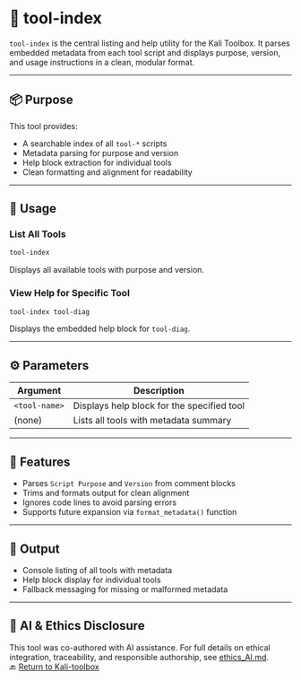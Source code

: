 # 🧭 tool-index

`tool-index` is the central listing and help utility for the Kali Toolbox. It parses embedded metadata from each tool script and displays purpose, version, and usage instructions in a clean, modular format.

---

## 📦 Purpose

This tool provides:

- A searchable index of all `tool-*` scripts
- Metadata parsing for purpose and version
- Help block extraction for individual tools
- Clean formatting and alignment for readability

---

## 🚀 Usage

### List All Tools
```bash
tool-index
```
Displays all available tools with purpose and version.

### View Help for Specific Tool
```bash
tool-index tool-diag
```
Displays the embedded help block for `tool-diag`.

---

## ⚙️ Parameters

| Argument        | Description                                      |
|------------------|--------------------------------------------------|
| `<tool-name>`    | Displays help block for the specified tool       |
| (none)           | Lists all tools with metadata summary            |

---

## 🔧 Features

- Parses `Script Purpose` and `Version` from comment blocks
- Trims and formats output for clean alignment
- Ignores code lines to avoid parsing errors
- Supports future expansion via `format_metadata()` function

---

## 📁 Output

- Console listing of all tools with metadata
- Help block display for individual tools
- Fallback messaging for missing or malformed metadata

---

## 🤖 AI & Ethics Disclosure  

This tool was co-authored with AI assistance. For full details on ethical integration, traceability, and responsible authorship, see [ethics_AI.md]([https://mark-a-hamilton.github.io/main/ethics_AI.md](https://github.com/Mark-a-Hamilton/Mark-a-Hamilton.github.io/blob/main/ethics_AI.md)).  
🔙 [Return to Kali-toolbox](https://github.com/Mark-a-Hamilton/kali-toolbox)
